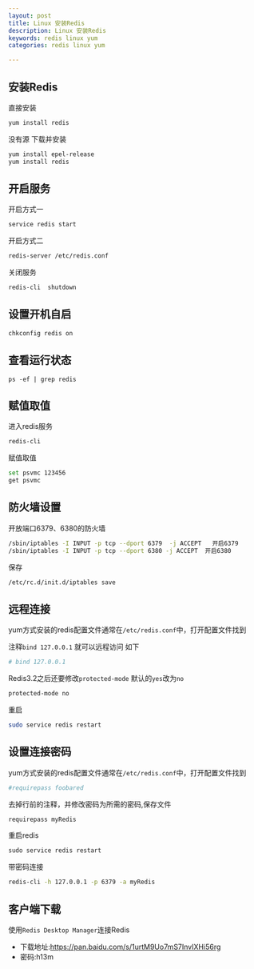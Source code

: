 ```yaml
---
layout: post
title: Linux 安装Redis
description: Linux 安装Redis
keywords: redis linux yum
categories: redis linux yum

---
```


## 安装Redis

直接安装

```bash
yum install redis
```



没有源 下载并安装

```bash
yum install epel-release
yum install redis
```



## 开启服务

开启方式一

```bash
service redis start
```

开启方式二

```bash
redis-server /etc/redis.conf
```

关闭服务

```bash
redis-cli  shutdown
```



## 设置开机自启

```bash
chkconfig redis on
```



## 查看运行状态

```
ps -ef | grep redis
```



## 赋值取值

进入redis服务

```bash
redis-cli
```

赋值取值

```bash
set psvmc 123456
get psvmc
```



## 防火墙设置

开放端口6379、6380的防火墙

```bash
/sbin/iptables -I INPUT -p tcp --dport 6379  -j ACCEPT   开启6379
/sbin/iptables -I INPUT -p tcp --dport 6380 -j ACCEPT  开启6380
```

保存

```bash
/etc/rc.d/init.d/iptables save  
```

## 远程连接

yum方式安装的redis配置文件通常在`/etc/redis.conf`中，打开配置文件找到

注释`bind 127.0.0.1` 就可以远程访问 如下

```bash
# bind 127.0.0.1
```

Redis3.2之后还要修改`protected-mode` 默认的`yes`改为`no`

```bash
protected-mode no
```

重启
```bash
sudo service redis restart
```




## 设置连接密码

yum方式安装的redis配置文件通常在`/etc/redis.conf`中，打开配置文件找到

```bash
#requirepass foobared  
```

去掉行前的注释，并修改密码为所需的密码,保存文件

```bash
requirepass myRedis
```

重启redis

```bash
sudo service redis restart
```

带密码连接

```bash
redis-cli -h 127.0.0.1 -p 6379 -a myRedis
```




## 客户端下载 

使用`Redis Desktop Manager`连接Redis

+ 下载地址:https://pan.baidu.com/s/1urtM9Uo7mS7InvIXHi56rg  
+ 密码:h13m